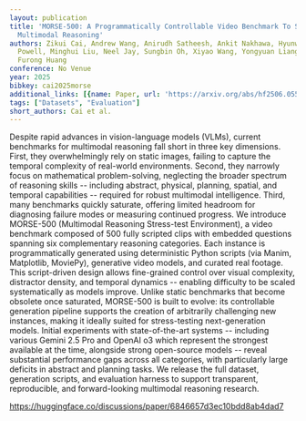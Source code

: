 ```yaml
---
layout: publication
title: 'MORSE-500: A Programmatically Controllable Video Benchmark To Stress-test
  Multimodal Reasoning'
authors: Zikui Cai, Andrew Wang, Anirudh Satheesh, Ankit Nakhawa, Hyunwoo Jae, Keenan
  Powell, Minghui Liu, Neel Jay, Sungbin Oh, Xiyao Wang, Yongyuan Liang, Tom Goldstein,
  Furong Huang
conference: No Venue
year: 2025
bibkey: cai2025morse
additional_links: [{name: Paper, url: 'https://arxiv.org/abs/hf2506.05523'}]
tags: ["Datasets", "Evaluation"]
short_authors: Cai et al.
---
```

Despite rapid advances in vision-language models (VLMs), current benchmarks for multimodal reasoning fall short in three key dimensions. First, they overwhelmingly rely on static images, failing to capture the temporal complexity of real-world environments. Second, they narrowly focus on mathematical problem-solving, neglecting the broader spectrum of reasoning skills -- including abstract, physical, planning, spatial, and temporal capabilities -- required for robust multimodal intelligence. Third, many benchmarks quickly saturate, offering limited headroom for diagnosing failure modes or measuring continued progress. We introduce MORSE-500 (Multimodal Reasoning Stress-test Environment), a video benchmark composed of 500 fully scripted clips with embedded questions spanning six complementary reasoning categories. Each instance is programmatically generated using deterministic Python scripts (via Manim, Matplotlib, MoviePy), generative video models, and curated real footage. This script-driven design allows fine-grained control over visual complexity, distractor density, and temporal dynamics -- enabling difficulty to be scaled systematically as models improve. Unlike static benchmarks that become obsolete once saturated, MORSE-500 is built to evolve: its controllable generation pipeline supports the creation of arbitrarily challenging new instances, making it ideally suited for stress-testing next-generation models. Initial experiments with state-of-the-art systems -- including various Gemini 2.5 Pro and OpenAI o3 which represent the strongest available at the time, alongside strong open-source models -- reveal substantial performance gaps across all categories, with particularly large deficits in abstract and planning tasks. We release the full dataset, generation scripts, and evaluation harness to support transparent, reproducible, and forward-looking multimodal reasoning research.

https://huggingface.co/discussions/paper/6846657d3ec10bdd8ab4dad7